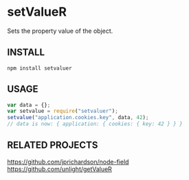 setValueR
=========
Sets the property value of the object.

INSTALL
-------
`npm install setvaluer`

USAGE
-----
```js
var data = {};
var setvalue = require("setvaluer");
setvalue("application.cookies.key", data, 42);
// data is now: { application: { cookies: { key: 42 } } }
```

RELATED PROJECTS
----------------
https://github.com/jprichardson/node-field  
https://github.com/unlight/getValueR  